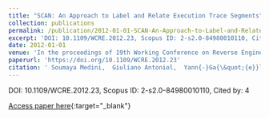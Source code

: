```yaml
---
title: "SCAN: An Approach to Label and Relate Execution Trace Segments"
collection: publications
permalink: /publication/2012-01-01-SCAN-An-Approach-to-Label-and-Relate-Execution-Trace-Segments
excerpt: 'DOI: 10.1109/WCRE.2012.23, Scopus ID: 2-s2.0-84980010110, Cited by: 4'
date: 2012-01-01
venue: 'In the proceedings of 19th Working Conference on Reverse Engineering, WCRE 2012, Kingston, ON, Canada, October 15-18, 2012'
paperurl: 'https://doi.org/10.1109/WCRE.2012.23'
citation: ' Soumaya Medini,  Giuliano Antoniol,  Yann{-}Ga{\&quot;{e}}l Gu{\&apos;{e}}h{\&apos;{e}}neuc,  Massimiliano Di,  Paolo Tonella, &quot;SCAN: An Approach to Label and Relate Execution Trace Segments.&quot; In the proceedings of 19th Working Conference on Reverse Engineering, WCRE 2012, Kingston, ON, Canada, October 15-18, 2012, 2012.'
---
```

DOI: 10.1109/WCRE.2012.23, Scopus ID: 2-s2.0-84980010110, Cited by: 4

[Access paper here](https://doi.org/10.1109/WCRE.2012.23){:target="_blank"}

